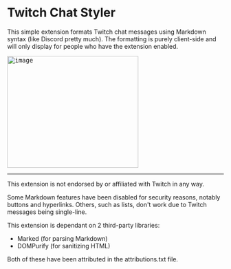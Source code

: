 # Twitch Chat Styler
This simple extension formats Twitch chat messages using Markdown syntax (like Discord pretty much).
The formatting is purely client-side and will only display for people who have the extension enabled.

<kbd><img width="305" height="260" alt="image" src="https://github.com/user-attachments/assets/c6c6d5dc-961a-4b92-8ea3-d28a272251b1" /><kbd>

---------------------------------------------------------------------
This extension is not endorsed by or affiliated with Twitch in any way.

Some Markdown features have been disabled for security reasons, notably buttons and hyperlinks. Others, such as lists, don't work due to Twitch messages being single-line.

This extension is dependant on 2 third-party libraries:
* Marked (for parsing Markdown)
* DOMPurify (for sanitizing HTML)

Both of these have been attributed in the attributions.txt file.
